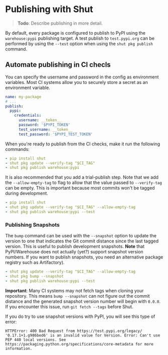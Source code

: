 # Publishing with Shut

> __Todo__: Describe publishing in more detail.

By default, every package is configured to publish to PyPI using the `warehouse:pypi` publishing
target. A test publish to `test.pypi.org` can be performed by using the `--test` option when using
the `shut pkg publish` command.

## Automate publishing in CI checls

You can specify the username and password in the config as environment variables. Most CI systems
allow you to securely store a secret as an environment variable.

```yml
name: my-package
# ...
publish:
  pypi:
    credentials:
      username: __token__
      password: '$PYPI_TOKEN'
      test_username: __token__
      test_password: '$PYPI_TEST_TOKEN'
```

When you're ready to publish from the CI checks, make it run the following commands:

```yml
- pip install shut
- shut pkg update --verify-tag "$CI_TAG"
- shut pkg publish warehouse:pypi
```

It is also recommended that you add a trial-publish step. Note that we add the `--allow-empty-tag`
to flag to allow that the value passed to `--verify-tag` can be empty. This is important because
most commits won't be tagged during development.

```yml
- pip install shut
- shut pkg update --verify-tag "$CI_TAG" --allow-empty-tag
- shut pkg publish warehouse:pypi --test
```

### Publishing Snapshots

The `bump` command can be used with the `--snapshot` option to update the version to one that
indicates the Git commit distance since the last tagged version. This is useful to publish
development snapshots. __Note__ that PyPI/Warehouse does not actually (yet?) support snapshot version
numbers. If you want to publish snapshots, you need an alternative package registry such as Artifactory).

```yaml
- shut pkg update --verify-tag "$CI_TAG" --allow-empty-tag
- shut pkg bump --snapshot
- shut pkg publish warehouse:pypi --test
```

__Important__: Many CI systems may not fetch tags when cloning your repository. This means `bump --snapshot`
can not figure out the commit distance and the generated snapshot version number will begin with `0.0.0`. If
you encounter this issue, run `git fetch --tags` before Shut.

If you do try to use snapshot versions with PyPI, you will see this type of error:

```
HTTPError: 400 Bad Request from https://test.pypi.org/legacy/
'0.17.1+1.g986bed6' is an invalid value for Version. Error: Can't use PEP 440 local versions. See https://packaging.python.org/specifications/core-metadata for more information.
```
